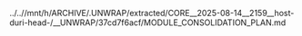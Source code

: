 ../..//mnt/h/ARCHIVE/.UNWRAP/extracted/CORE__2025-08-14__2159__host-duri-head-/__UNWRAP/37cd7f6acf/MODULE_CONSOLIDATION_PLAN.md